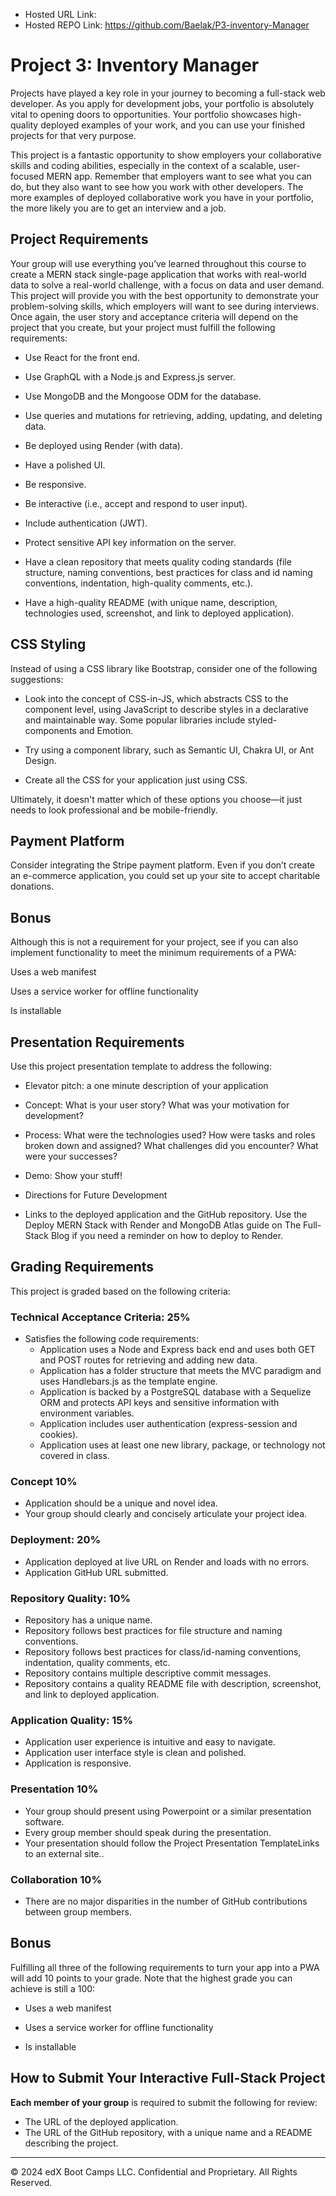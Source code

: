 * Hosted URL Link: 
* Hosted REPO Link: https://github.com/Baelak/P3-inventory-Manager

# Project 3: Inventory Manager

Projects have played a key role in your journey to becoming a full-stack web developer. As you apply for development jobs, your portfolio is absolutely vital to opening doors to opportunities. Your portfolio showcases high-quality deployed examples of your work, and you can use your finished projects for that very purpose.

This project is a fantastic opportunity to show employers your collaborative skills and coding abilities, especially in the context of a scalable, user-focused MERN app. Remember that employers want to see what you can do, but they also want to see how you work with other developers. The more examples of deployed collaborative work you have in your portfolio, the more likely you are to get an interview and a job.

## Project Requirements

Your group will use everything you’ve learned throughout this course to create a MERN stack single-page application that works with real-world data to solve a real-world challenge, with a focus on data and user demand. This project will provide you with the best opportunity to demonstrate your problem-solving skills, which employers will want to see during interviews. Once again, the user story and acceptance criteria will depend on the project that you create, but your project must fulfill the following requirements:

* Use React for the front end.

* Use GraphQL with a Node.js and Express.js server.

* Use MongoDB and the Mongoose ODM for the database.

* Use queries and mutations for retrieving, adding, updating, and deleting data.

* Be deployed using Render (with data).

* Have a polished UI.

* Be responsive.

* Be interactive (i.e., accept and respond to user input).

* Include authentication (JWT).

* Protect sensitive API key information on the server.

* Have a clean repository that meets quality coding standards (file structure, naming conventions, best practices for class and id naming conventions, indentation, high-quality comments, etc.).

* Have a high-quality README (with unique name, description, technologies used, screenshot, and link to deployed application).

## CSS Styling
Instead of using a CSS library like Bootstrap, consider one of the following suggestions:

* Look into the concept of CSS-in-JS, which abstracts CSS to the component level, using JavaScript to describe styles in a declarative and maintainable way. Some popular libraries include styled-components and Emotion.

* Try using a component library, such as Semantic UI, Chakra UI, or Ant Design.

* Create all the CSS for your application just using CSS.

Ultimately, it doesn't matter which of these options you choose—it just needs to look professional and be mobile-friendly.

## Payment Platform
Consider integrating the Stripe payment platform. Even if you don’t create an e-commerce application, you could set up your site to accept charitable donations.

## Bonus
Although this is not a requirement for your project, see if you can also implement functionality to meet the minimum requirements of a PWA:

Uses a web manifest

Uses a service worker for offline functionality

Is installable
## Presentation Requirements
Use this project presentation template to address the following:

* Elevator pitch: a one minute description of your application

* Concept: What is your user story? What was your motivation for development?

* Process: What were the technologies used? How were tasks and roles broken down and assigned? What challenges did you encounter? What were your successes?

* Demo: Show your stuff!

* Directions for Future Development

* Links to the deployed application and the GitHub repository. Use the Deploy MERN Stack with Render and MongoDB Atlas guide on The Full-Stack Blog if you need a reminder on how to deploy to Render.

## Grading Requirements
This project is graded based on the following criteria:


### Technical Acceptance Criteria: 25%
* Satisfies the following code requirements:
  * Application uses a Node and Express back end and uses both GET and POST routes for retrieving and adding new data.
  * Application has a folder structure that meets the MVC paradigm and uses Handlebars.js as the template engine.
  * Application is backed by a PostgreSQL database with a Sequelize ORM and protects API keys and sensitive information with environment variables.
  * Application includes user authentication (express-session and cookies).
  * Application uses at least one new library, package, or technology not covered in class.

### Concept 10%
* Application should be a unique and novel idea.
* Your group should clearly and concisely articulate your project idea.

### Deployment: 20%
* Application deployed at live URL on Render and loads with no errors.
* Application GitHub URL submitted.

### Repository Quality: 10%
* Repository has a unique name.
* Repository follows best practices for file structure and naming conventions.
* Repository follows best practices for class/id-naming conventions, indentation, quality comments, etc.
* Repository contains multiple descriptive commit messages.
* Repository contains a quality README file with description, screenshot, and link to deployed application.

### Application Quality: 15%
* Application user experience is intuitive and easy to navigate.
* Application user interface style is clean and polished.
* Application is responsive.

### Presentation 10%
* Your group should present using Powerpoint or a similar presentation software.
* Every group member should speak during the presentation.
* Your presentation should follow the Project Presentation TemplateLinks to an external site..

### Collaboration 10%
* There are no major disparities in the number of GitHub contributions between group members.

## Bonus
Fulfilling all three of the following requirements to turn your app into a PWA will add 10 points to your grade. Note that the highest grade you can achieve is still a 100:

* Uses a web manifest

* Uses a service worker for offline functionality

* Is installable

## How to Submit Your Interactive Full-Stack Project
**Each member of your group** is required to submit the following for review:

* The URL of the deployed application.
* The URL of the GitHub repository, with a unique name and a README describing the project.

---
© 2024 edX Boot Camps LLC. Confidential and Proprietary. All Rights Reserved.
